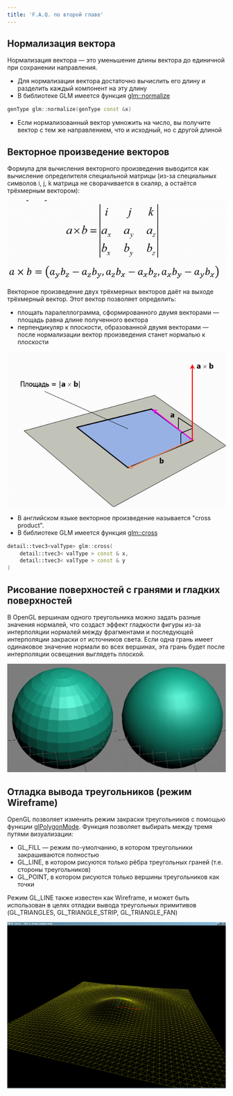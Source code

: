 ```yaml
---
title: 'F.A.Q. по второй главе'
---
```


## Нормализация вектора

Нормализация вектора &mdash; это уменьшение длины вектора до единичной при сохранении направления.

- Для нормализации вектора достаточно вычислить его длину и разделить каждый компонент на эту длину
- В библиотеке GLM имеется функция [glm::normalize](https://glm.g-truc.net/0.9.4/api/a00131.html#ga68b931c228750eeba844c273c54ca43d)

```cpp
genType glm::normalize(genType const &x) 	
```

- Если нормализованный вектор умножить на число, вы получите вектор с тем же направлением, что и исходный, но с другой длиной

## Векторное произведение векторов

Формула для вычисления векторного произведения выводится как вычисление определителя специальной матрицы (из-за специальных символов i, j, k матрица не сворачивается в скаляр, а остаётся трёхмерным вектором):

![Формула](figures/cross_product.png)

Векторное произведение двух трёхмерных векторов даёт на выходе трёхмерный вектор. Этот вектор позволяет определить:

- площать паралеллограмма, сформированного двумя векторами &mdash; площадь равна длине полученного вектора
- перпендикуляр к плоскости, образованной двумя векторами &mdash; после нормализации вектор произведения станет нормалью к плоскости

![Иллюстрация](figures/crosspod_area.png)

- В английском языке векторное произведение называется "cross product".
- В библиотеке GLM имеется функция [glm::cross](https://glm.g-truc.net/0.9.4/api/a00131.html#gaa127ddc9d38f715125f91742d399eb6f)

```cpp
detail::tvec3<valType> glm::cross(
	detail::tvec3< valType > const & x,
	detail::tvec3< valType > const & y 
) 
```

## Рисование поверхностей с гранями и гладких поверхностей

В OpenGL вершинам одного треугольника можно задать разные значения нормалей, что создаст эффект гладкости фигуры из-за интерполяции нормалей между фрагментами и последующей интерполяции закраски от источников света. Если одна грань имеет одинаковое значение нормали во всех вершинах, эта грань будет после интерполяции освещения выглядеть плоской.

![Иллюстрация](figures/flat_and_soft_surfaces.png)

## Отладка вывода треугольников (режим Wireframe)

OpenGL позволяет изменить режим закраски треугольников с помощью функции [glPolygonMode](https://www.opengl.org/sdk/docs/man/html/glPolygonMode.xhtml). Функция позволяет выбирать между тремя путями визуализации:

- GL_FILL &mdash; режим по-умолчанию, в котором треугольники закрашиваются полностью
- GL_LINE, в котором рисуются только рёбра треугольных граней (т.е. стороны треугольников)
- GL_POINT, в котором рисуются только вершины треугольников как точки

Режим GL_LINE также известен как Wireframe, и может быть использован в целях отладки вывода треугольных примитивов (GL_TRIANGLES, GL_TRIANGLE_STRIP, GL_TRIANGLE_FAN)

![Иллюстрация](figures/wireframe_drawing.png)
